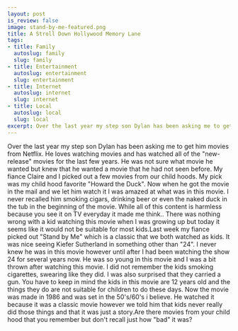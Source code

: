 ```yaml
--- 
layout: post
is_review: false
image: stand-by-me-featured.png
title: A Stroll Down Hollywood Memory Lane
tags: 
- title: Family
  autoslug: family
  slug: family
- title: Entertainment
  autoslug: entertainment
  slug: entertainment
- title: Internet
  autoslug: internet
  slug: internet
- title: Local
  autoslug: local
  slug: local
excerpt: Over the last year my step son Dylan has been asking me to get him movies from Netflix.  He loves watching movies and has watched all of the "new-release" movies for the last few years.  He was not sure what movie he wanted but knew that he wanted a movie that he had not seen before.  My fiance Claire and I picked out a few movies from our child hoods.  My pick was my child hood favorite "Howard the Duck".  Now when he got the movie in the mail and we let him watch it I was amazed at what was in this movie.
---
```

Over the last year my step son Dylan has been asking me to get him movies from Netflix.  He loves watching movies and has watched all of the "new-release" movies for the last few years.  He was not sure what movie he wanted but knew that he wanted a movie that he had not seen before.  My fiance Claire and I picked out a few movies from our child hoods.  My pick was my child hood favorite "Howard the Duck".  Now when he got the movie in the mail and we let him watch it I was amazed at what was in this movie.  I never recalled him smoking cigars, drinking beer or even the naked duck in the tub in the beginning of the movie.  While all of this content is harmless because you see it on TV everyday it made me think..  There was nothing wrong with a kid watching this movie when I was growing up but today it seems like it would not be suitable for most kids.Last week my fiance picked out "Stand by Me"  which is a classic that we both watched as kids.  It was nice seeing Kiefer Sutherland in something other than "24".  I never knew he was in this movie however until after I had been watching the show 24 for several years now.  He was so young in this movie and I was a bit thrown after watching this movie.  I did not remember the kids smoking cigarettes, swearing like they did.  I was also surprised that they carried a gun.  You have to keep in mind the kids in this movie are 12 years old and the things they do are not suitable for children to do these days.  Now the movie was made in 1986 and was set in the 50's/60's i believe.  He watched it because it was a classic movie however we told him that kids never really did those things and that it was just a story.Are there movies from your child hood that you remember but don't recall just how "bad" it was?
